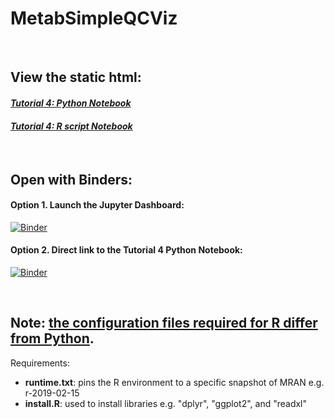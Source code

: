 # MetabSimpleQCViz
<br />

## View the static html:
#### *[Tutorial 4: Python Notebook](https://cimcb.github.io/MetabSimpleQcViz/Tutorial4_Python.html)*
#### *[Tutorial 4: R script Notebook](https://cimcb.github.io/MetabSimpleQcViz/Tutorial4_Rscript.html)*

<br />

## Open with Binders:
#### Option 1. Launch the Jupyter Dashboard:
[![Binder](https://mybinder.org/badge_logo.svg)](https://mybinder.org/v2/gh/cimcb/MetabSimpleQcViz/master)
<br />
#### Option 2. Direct link to the Tutorial 4 Python Notebook:
[![Binder](https://mybinder.org/badge_logo.svg)](https://mybinder.org/v2/gh/cimcb/MetabSimpleQcViz/master?filepath=Tutorial4_Python.ipynb)

<br />

## **Note: [the configuration files required for R differ from Python](https://mybinder.readthedocs.io/en/latest/config_files.html).** 
Requirements:
- **runtime.txt**: pins the R environment to a specific snapshot of MRAN e.g. r-2019-02-15
- **install.R**:  used to install libraries e.g. "dplyr", "ggplot2", and "readxl"

